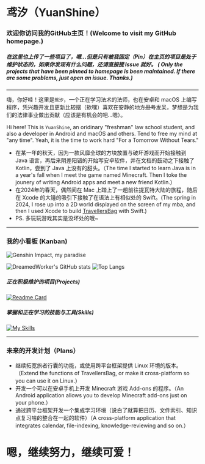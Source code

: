 # 鸢汐（YuanShine）

<b><h3>欢迎你访问我的GitHub主页！(Welcome to visit my GitHub homepage.)</h3></b>

<h5>在这里也上传了一些项目了，嗯…但是只有被我固定（Pin）在主页的项目是处于维护状态的，如果你发现有什么问题，还请直接提 Issue 就好。 ( Only the projects that have been pinned to homepage is been maintained. If there are some problems, just open an issue. Thanks.)</h5>

------
嗨，你好哇！这里是``鸳汐``，一个正在学习法术的法师，也在安卓和 macOS 上编写程序，凭兴趣开发且更新比较摆（欸嘿）喜欢在安静的地方~~思考~~发呆，梦想是为我们的法律事业做出贡献（应该是有机会的吧…嗯）。

Hi here! This is ``YuanShine``, an oridinary "freshman" law school student, and also a developer in Android and macOS and others. Tend to free my mind at "any time". Yeah, it is the time to work hard "For a Tomorrow Without Tears."

- 在某一年的秋天，因为一款风靡全球的方块放置与破坏游戏而开始接触到 Java 语言，再后来阴差阳错的开始写安卓软件，并在文档的鼓动之下接触了 Kotlin，尝到了 Java 上没有的甜头。（The time I started to learn Java is in a year's fall when I meet the game named Minecraft. Then I toke the jounery of writing Android apps and meet a new friend Kotlin.）
- 在2024年的春天，偶然间在 Mac 上踏上了一趟前往提瓦特大陆的旅程，随后在 Xcode 的大锤的吸引下接触了在语法上有相似处的 Swift。(The spring in 2024, I rose up into a 2D world displayed on the screen of my mba, and then I used Xcode to build [TravellersBag](https://github.com/DreamedWorker/TravellersBag) with Swift.)
- PS. 多玩玩游戏其实是没坏处的哦~

------
### 我的小看板 (Kanban)
![Genshin Impact, my paradise](https://hoyocard.qhy04.com/gs/58/418654204.png)

![DreamedWorker's GitHub stats](https://github-readme-stats.vercel.app/api?username=DreamedWorker&show_icons=true&locale=cn)
![Top Langs](https://github-readme-stats.vercel.app/api/top-langs/?username=DreamedWorker&layout=compact&locale=cn)

<h5>正在积极维护的项目(Projects)</h5>

[![Readme Card](https://github-readme-stats.vercel.app/api/pin/?username=DreamedWorker&repo=TravellersBag&locale=cn)](https://github.com/anuraghazra/github-readme-stats)

<h5>掌握和正在学习的技能与工具(Skills)</h5>

[![My Skills](https://skillicons.dev/icons?i=java,kotlin,swift,androidstudio,dart,electron,flutter,git,github,gradle,idea,nodejs,npm,sentry,tauri,ts&theme=light)](https://skillicons.dev)

------

### 未来的开发计划（Plans）

- 继续拓宽旅者行囊的功能，或使用跨平台框架提供 Linux 环境的版本。（Extend the functions of TravellersBag, or make it cross-platform so you can use it on Linux.）
- 开发一个可以在安卓手机上开发 Minecraft 游戏 Add-ons 的程序。（An Android application allows you to develop Minecraft add-ons just on your phone.）
- 通过跨平台框架开发一个集成学习环境（说白了就算把日历、文件索引、知识点复习啥的整合在一起的软件）（A cross-platform application that integrates calendar, file-indexing, knowledge-reviewing and so on.）

# 嗯，继续努力，继续可爱！

